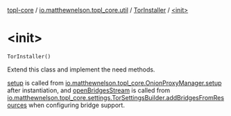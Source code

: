 [topl-core](../../index.md) / [io.matthewnelson.topl_core.util](../index.md) / [TorInstaller](index.md) / [&lt;init&gt;](./-init-.md)

# &lt;init&gt;

`TorInstaller()`

Extend this class and implement the need methods.

[setup](setup.md) is called from [io.matthewnelson.topl_core.OnionProxyManager.setup](../../io.matthewnelson.topl_core/-onion-proxy-manager/setup.md) after
instantiation, and [openBridgesStream](open-bridges-stream.md) is called from
[io.matthewnelson.topl_core.settings.TorSettingsBuilder.addBridgesFromResources](../../io.matthewnelson.topl_core.settings/-tor-settings-builder/add-bridges-from-resources.md)
when configuring bridge support.

